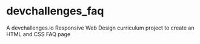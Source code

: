 # devchallenges_faq
A devchallenges.io Responsive Web Design curriculum project to create an HTML and CSS FAQ page
